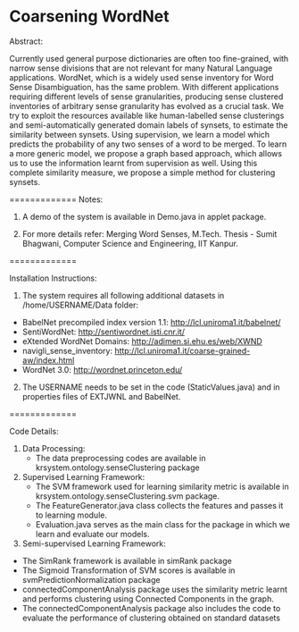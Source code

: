 Coarsening WordNet
=============
Abstract:

Currently used general purpose dictionaries are often too fine-grained, with narrow sense divisions that are not relevant for many Natural Language applications. WordNet, which is a widely used sense inventory for Word Sense Disambiguation, has the same problem. With different applications requiring different levels of sense granularities, producing sense clustered inventories of arbitrary sense granularity has evolved as a crucial task. We try to exploit the resources available like human-labelled sense clusterings and semi-automatically generated domain labels of synsets, to estimate the similarity between synsets. Using supervision, we learn a model which predicts the probability of any two senses of a word to be merged. To learn a more generic model, we propose a graph based approach, which allows us to use the information learnt from supervision as well. Using this complete similarity measure, we propose a simple method for clustering synsets. 

=============
Notes:

1) A demo of the system is available in Demo.java in applet package.

2) For more details refer: Merging Word Senses, M.Tech. Thesis - Sumit Bhagwani, Computer Science and Engineering, IIT Kanpur.

=============

Installation Instructions:

1. The system requires all following additional datasets in /home/USERNAME/Data folder:
  * BabelNet precompiled index version 1.1: http://lcl.uniroma1.it/babelnet/
  * SentiWordNet: http://sentiwordnet.isti.cnr.it/
  * eXtended WordNet Domains: http://adimen.si.ehu.es/web/XWND
  * navigli_sense_inventory: http://lcl.uniroma1.it/coarse-grained-aw/index.html
  * WordNet 3.0: http://wordnet.princeton.edu/

2. The USERNAME needs to be set in the code (StaticValues.java) and in properties files of 
EXTJWNL and BabelNet.

=============

Code Details:

1. Data Processing: 
	* The data preprocessing codes are available in krsystem.ontology.senseClustering package
2. Supervised Learning Framework: 
	* The SVM framework used for learning similarity metric is available in krsystem.ontology.senseClustering.svm package. 
	* The FeatureGenerator.java class collects the features and passes it to learning module.
	* Evaluation.java serves as the main class for the package in which we learn and evaluate our models.
3. Semi-supervised Learning Framework:
  * The SimRank framework is available in simRank package
  * The Sigmoid Transformation of SVM scores is available in svmPredictionNormalization package
  * connectedComponentAnalysis package uses the similarity metric learnt and performs clustering using Connected Components in the graph. 
  * The connectedComponentAnalysis package also includes the code to evaluate the performance of clustering obtained on standard datasets

